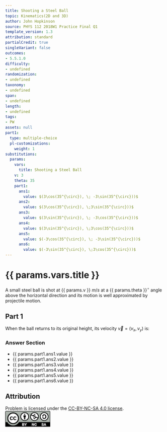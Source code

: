 ```yaml
---
title: Shooting a Steel Ball
topic: Kinematics(2D and 3D)
author: John Hopkinson
source: PHYS 112 2018W1 Practice Final Q1
template_version: 1.3
attribution: standard
partialCredit: true
singleVariant: false
outcomes:
- 5.5.1.0
difficulty:
- undefined
randomization:
- undefined
taxonomy:
- undefined
span:
- undefined
length:
- undefined
tags:
- PW
assets: null
part1:
  type: multiple-choice
  pl-customizations:
    weight: 1
substitutions:
  params:
    vars:
      title: Shooting a Steel Ball
    v: 3
    theta: 35
    part1:
      ans1:
        value: $(3\cos(35^{\circ}), \; -3\sin(35^{\circ}))$
      ans2:
        value: $(3\cos(35^{\circ}), \;3\sin(35^{\circ}))$
      ans3:
        value: $(3\sin(35^{\circ}), \; -3\cos(35^{\circ}))$
      ans4:
        value: $(3\sin(35^{\circ}), \;3\cos(35^{\circ}))$
      ans5:
        value: $(-3\cos(35^{\circ}), \; -3\sin(35^{\circ}))$
      ans6:
        value: $(-3\sin(35^{\circ}), \;3\cos(35^{\circ}))$
---
```

# {{ params.vars.title }}
A small steel ball is shot at {{ params.v }} $m/s$ at a {{ params.theta }}$^{\circ}$ angle above the horizontal direction and its motion is well approximated by projectile motion.

## Part 1

When the ball returns to its original height, its velocity $\overrightarrow{v} = (v_x, v_y)$ is:

### Answer Section

- {{ params.part1.ans1.value }}
- {{ params.part1.ans2.value }}
- {{ params.part1.ans3.value }}
- {{ params.part1.ans4.value }}
- {{ params.part1.ans5.value }}
- {{ params.part1.ans6.value }}

## Attribution

Problem is licensed under the [CC-BY-NC-SA 4.0 license](https://creativecommons.org/licenses/by-nc-sa/4.0/).<br> ![The Creative Commons 4.0 license requiring attribution-BY, non-commercial-NC, and share-alike-SA license.](https://raw.githubusercontent.com/firasm/bits/master/by-nc-sa.png)